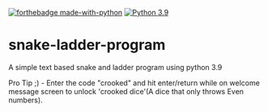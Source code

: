 [![forthebadge made-with-python](http://ForTheBadge.com/images/badges/made-with-python.svg)](https://www.python.org/)                  [![Python 3.9](https://img.shields.io/badge/python-3.9-blue.svg)](https://www.python.org/downloads/release/python-390/)

# snake-ladder-program
A simple text based snake and ladder program using python 3.9


Pro Tip ;) - Enter the code "crooked" and hit enter/return while on welcome message screen to unlock 'crooked dice'(A dice that only throws Even numbers).
